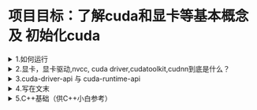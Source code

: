 # 项目目标：了解cuda和显卡等基本概念 及 初始化cuda
<details> <!--如何运行 -->
    <summary> 1.如何运行 </summary>

- `make run`

</details> <!--如何运行 -->

<details> <!-- 显卡，显卡驱动 -->
    <summary> 2.显卡，显卡驱动,nvcc, cuda driver,cudatoolkit,cudnn到底是什么？ </summary>

- 关于显卡驱动与cuda驱动的版本匹配
  - [Table 1. CUDA 11.6 Update 1 Component Versions](https://docs.nvidia.com/cuda/cuda-toolkit-release-notes/index.html)
  - 结论：尽量将显卡驱动升级到新的，因为显卡驱动向下兼容cuda驱动
- <details> <!-- 简单了解概念 -->
    <summary> 简单了解显卡相关概念 </summary>
    
  - 显卡：GPU
  - 显卡驱动：驱动软件，类比声卡驱动，摄像头驱动
  - GPU架构：gpu架构指的是硬件的设计方式，例如是否有L1 or L2缓存
  - CUDA: 其中一种理解是它是一种编程语言（像c++,python等，只不过它是专门用来操控GPU的）
  - cudnn: 这个其实就是一个专门为深度学习计算设计的软件库，里面提供了很多专门的计算函数
  - CUDAToolkit：这是我们真正需要首先安装的工具包，所谓的装cuda首先指的是它
  - 它里面包含了许多库，例如：cudart, cublas等
  - 其他涉及到的知识有nvcc与nvidia-smi, 多个 cuda 版本之间进行切换, cuda的安装等
  - 详细请参考: https://zhuanlan.zhihu.com/p/91334380
</details> <!-- 简单了解概念 -->

</details> <!-- 显卡，显卡驱动 -->


<details> <!--cuda-driver-api 与 cuda-runtime-api -->
    <summary> 3.cuda-driver-api 与 cuda-runtime-api </summary>

- CUDA Driver与CUDA Runtime相比更偏底层，就意味着Driver API有着更灵活的控制，也伴随着更复杂的编程
- 因此CUDA driver需要做显式的初始化`cuInit(0)`，否则其他API都会返回`CUDA_ERROR_NOT_INITIALIZED`
- 经过初始化后驱动和显卡的信息可以轻松获取：
    - 驱动版本管理 https://docs.nvidia.com/cuda/archive/11.2.0/cuda-driver-api/group__CUDA__VERSION.html#group__CUDA__VERSION
    - 设备信息管理 https://docs.nvidia.com/cuda/archive/11.2.0/cuda-driver-api/group__CUDA__DEVICE.html

</details> <!--cuda-driver-api 与 cuda-runtime-api -->

<details> <!--写在文末 -->
    <summary> 4.写在文末 </summary>

- CUDA的在线文档地址
  1. https://developer.nvidia.com/cuda-toolkit-archive
  2. https://docs.nvidia.com/cuda/archive/11.2.0/

- 报错
  - 提示nvcc错误。对于gcc版本大于等于8的不支持，需要修改Makefile中的g++为g++7或者更低  

</details> <!--写在文末 -->


<details> <!-- 5. (面向小白)C++基础 -->
<summary> 5.C++基础（供C++小白参考） </summary>
<details> <!-- 5.1 编译基础知识 -->
<summary> 5.1 编译基础知识 </summary>

- "c++脚本程序写完之后,并不能直接运行,需要进行编译,转成.o文件,再链接才能运行"
<details> <!-- 5.1.1 单文件或少文件编译 -->
<summary> 5.1.1 单文件或少文件编译 </summary>

- 源文件[.c/cpp] -> Object文件[.o]
```makefile
g++ -c [.c/cpp][.c/cpp]... -o [.o][.o]... -I[.h/hpp]
g++是编译命令 -c,-o,-I是选项 -c接源脚本文件 -o接目标文件 -I接头文件
(-c c++ /-o object/ -I include)
```
</details> <!-- 5.1.1 单文件或少文件编译 -->


<details> <!-- 5.1.2 多文件编译 -->
<summary> 5.1.2 多文件编译（使用Makefile 和 CMake） </summary>

- cmake比Makefile高级,但是两者的功能都是快速地进行批量的编译(因为当你有很多的c++源文件的时候,一个一个地去用g++去编译是很麻烦的）

- makefile详情参考以下两份资料
  - （1）https://zhuanlan.zhihu.com/p/396448133
  - （2）makefile-tutorial.md

/////////////////////////////////////////////////////

# cuda-driver-api 1.1
1. CUDA Driver与CUDA Runtime相比更偏底层，就意味着Driver API有着更灵活的控制，也伴随着更复杂的编程
2. 因此CUDA driver需要做显式的初始化`cuInit(0)`，否则其他API都会返回`CUDA_ERROR_NOT_INITIALIZED`
3. 经过初始化后驱动和显卡的信息可以轻松获取：
    - 驱动版本管理 https://docs.nvidia.com/cuda/archive/11.2.0/cuda-driver-api/group__CUDA__VERSION.html#group__CUDA__VERSION
    - 设备信息管理 https://docs.nvidia.com/cuda/archive/11.2.0/cuda-driver-api/group__CUDA__DEVICE.html


# 写在文末
### CUDA的在线文档地址：
1. https://developer.nvidia.com/cuda-toolkit-archive
2. https://docs.nvidia.com/cuda/archive/11.2.0/

### Startup
1. `make run`

### 如果报错，提示nvcc错误
1. 对于gcc版本大于等于8的不支持，需要修改Makefile中的g++为g++7或者更低
